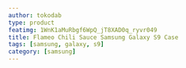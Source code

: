 ```yaml
---
author: tokodab
type: product
featimg: 1WnK1aMuRbgf6WpQ_jT8XAD0q_ryvr049
title: Flameo Chili Sauce Samsung Galaxy S9 Case
tags: [samsung, galaxy, s9]
category: [samsung]
---
```

